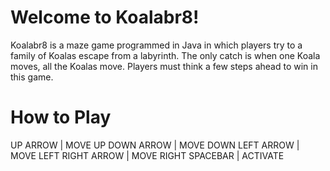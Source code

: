 # Welcome to Koalabr8!

Koalabr8 is a maze game programmed in Java in which players try to a family of Koalas escape from a labyrinth. The only catch is when one Koala moves, all the Koalas move. Players must think a few steps ahead to win in this game.

# How to Play

UP ARROW | MOVE UP 
DOWN ARROW | MOVE DOWN
LEFT ARROW | MOVE LEFT
RIGHT ARROW | MOVE RIGHT
SPACEBAR | ACTIVATE
